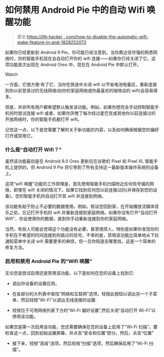 # 如何禁用 Android Pie 中的自动 Wifi 唤醒功能

> 原文:[https://life hacker . com/how-to-disable-the-automatic-wifi-wake-feature-in-and-1828252073](https://lifehacker.com/how-to-disable-the-automatic-wifi-wakeup-feature-in-and-1828252073)

如果你已经更新到 Android 9 Pie，你可能已经注意到，当你靠近信号强的熟悉网络时，你的智能手机现在会自动打开你的 wifi 连接——如果你已经关闭了它。这项功能首次出现在 Android Oreo 中，现在在 Android Pie 中默认打开。

Watch

一方面，它很方便:有了它，当你在旅途中关闭 wifi 以节省电池电量后，重新连接到你以前登录过的无线网络(如你的家庭网络或你最喜欢的咖啡店的 wifi)会容易得多。

但是，并非所有用户都希望默认触发该功能。例如，如果你想完全手动控制智能手机何时尝试连接 wifi 或者，如果你厌倦了每次经过星巴克或其他你以前连接过的开放网络时，你的智能手机都打开 wifi。

记住这一点，以下是您需要了解的关于新功能的内容，以及如何确保根据您的偏好打开或禁用它。

### 什么是“自动打开 Wifi？”

虽然该功能最初是在 Android 8.0 Oreo 更新后在谷歌的 Pixel 和 Pixel XL 智能手机上提供的，但 Android 9 Pie 将它带到了所有支持这一最新版本操作系统的设备上。

这项“wifi 唤醒”功能的工作原理是，首先使用智能手机扫描附近任何信号强的网络，即使在 wifi 关闭的情况下。如果它找到任何您以前连接过的(并保存到您的设备)，您的智能手机将自动打开其 wifi 并连接到网络。

该功能有助于防止不必要的数据使用。例如，假设您回到家，在开始播放流媒体音乐之前，忘记打开手机的 wifi 并重新连接到家庭网络。如果你没有打开“自动打开 Wifi”，你会使用你的数据，直到你手动重新连接到你的家庭网络。

当然，有些人可能会觉得这个功能没有必要，甚至很烦人，特别是如果你发现你的手机在不希望的时间连接到你路过的信号。不幸的是，禁用该功能比简单地从下拉通知菜单中关闭 wifi 需要更多的麻烦，但一旦你知道去哪里找，这是一个简单的修复方法。

### 启用和禁用 Android Pie 的“Wifi 唤醒”

无论您是尝试启用还是禁用该功能，以下是如何在您的设备上找到它:

*   调出你设备的设置应用。

*   在各部分的大列表中查找“网络和互联网”选项。轻按此按钮以调出另一个子菜单，然后轻按“Wi-Fi”以调出无线连接的设置:

*   轻按位于可用网络列表下方的“Wi-Fi 偏好设置”,然后关闭“自动打开 Wi-Fi”以停用该功能。

如果您是第一次启用该功能，您还需要确保在您的设备上启用了“Wi-Fi 扫描”。要检查这一点，回到初始设置屏幕，并点击“安全和位置”部分。然后，点击“位置”

*   接下来，轻按“高级”选项，然后轻按“扫描”选项，然后确保启用了“Wi-Fi 扫描”。